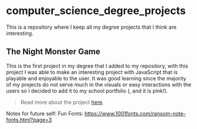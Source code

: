 # computer_science_degree_projects
This is a repository where I keep all my degree projects that I think are interesting.


## The Night Monster Game
This is the first project in my degree that I added to my repository, with this project I was able to make an interesting project with JavaScript that is playable and enjoyable to the user. It was good learning since the majority of my projects do not serve much in the visuals or easy interactions with the users so I decided to add it to my school portfolio (, and it is pink!).
> Read more about the project [here](TheNightMonster/README.md).


Notes for future self:
Fun Fonts:
https://www.1001fonts.com/ransom-note-fonts.html?page=3